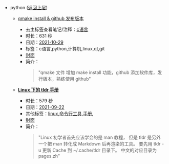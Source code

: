- python ([返回上层](../))
    - [qmake install & github 发布版本](https://www.bilibili.com/video/BV1jP4y1L7U3)
        - 去主标签查看笔记/注释：[c语言](../markmap/c语言.html)
        - 时长：631 秒
        - 日期：[2021-10-29](../markmap/202110.html)
        - 标签：c语言,python,计算机,linux,qt,git
        - [封面](http://i2.hdslb.com/bfs/archive/538baaec64aeb7fd97f16187777c010b0be0b411.jpg)
        - 简介：
            > "qmake 文件 增加 make install 功能，github 添加软件库，发行版本，熟练使用 github"


    - **[Linux 下的 tldr 手册](https://www.bilibili.com/video/BV1C34112722)**
        - 时长：579 秒
        - 日期：[2021-09-22](../markmap/202109.html)
        - 其他标签：[linux](../markmap/linux.html),[命令行工具](../markmap/命令行工具.html),[手册](../markmap/手册.html),
        - [封面](http://i0.hdslb.com/bfs/archive/41db40357638ee19f93a1599ce6a054cf6720921.jpg)
        - 简介：
            > "Linux 初学者首先应该学会的是 man 教程， 但是 tldr 是另外一个把 man 转化成 Markdown 后再渲染的工具。 
要先用 tldr -u 更新 Cache 到 ~/.cache/tldr 目录下。 
中文的对应目录为 pages.zh"

